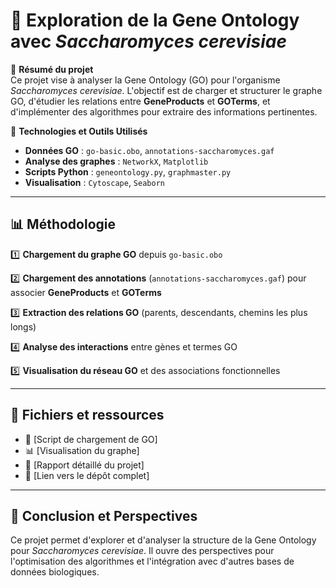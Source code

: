 # 🔗 Exploration de la Gene Ontology avec *Saccharomyces cerevisiae*  

📌 **Résumé du projet**  
Ce projet vise à analyser la Gene Ontology (GO) pour l'organisme *Saccharomyces cerevisiae*. L'objectif est de charger et structurer le graphe GO, d'étudier les relations entre **GeneProducts** et **GOTerms**, et d'implémenter des algorithmes pour extraire des informations pertinentes.  

🔬 **Technologies et Outils Utilisés**  
- **Données GO** : `go-basic.obo`, `annotations-saccharomyces.gaf`  
- **Analyse des graphes** : `NetworkX`, `Matplotlib`  
- **Scripts Python** : `geneontology.py`, `graphmaster.py`  
- **Visualisation** : `Cytoscape`, `Seaborn`  

---

## 📊 **Méthodologie**

1️⃣ **Chargement du graphe GO** depuis `go-basic.obo`  

2️⃣ **Chargement des annotations** (`annotations-saccharomyces.gaf`) pour associer **GeneProducts** et **GOTerms**  

3️⃣ **Extraction des relations GO** (parents, descendants, chemins les plus longs)  

4️⃣ **Analyse des interactions** entre gènes et termes GO  

5️⃣ **Visualisation du réseau GO** et des associations fonctionnelles  

---

## 📂 **Fichiers et ressources**
- 📜 [Script de chargement de GO]
- 📊 [Visualisation du graphe] 
- 📑 [Rapport détaillé du projet]
- 🔗 [Lien vers le dépôt complet]

---

## 🎯 **Conclusion et Perspectives**
Ce projet permet d'explorer et d'analyser la structure de la Gene Ontology pour *Saccharomyces cerevisiae*. Il ouvre des perspectives pour l'optimisation des algorithmes et l'intégration avec d'autres bases de données biologiques.
